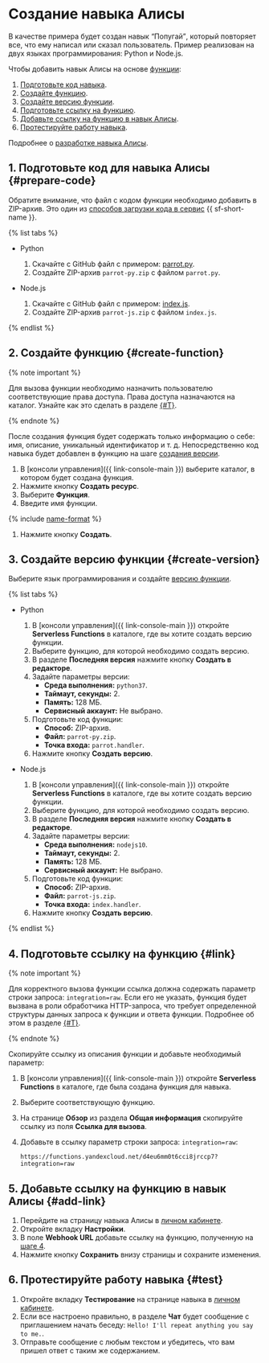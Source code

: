 # Создание навыка Алисы

В качестве примера будет создан навык <q>Попугай</q>, который повторяет все, что ему написал или сказал пользователь. Пример реализован на двух языках программирования: Python и Node.js.

Чтобы добавить навык Алисы на основе [функции](../concepts/function.md):
1. [Подготовьте код навыка](#prepare-code).
1. [Создайте функцию](#create-function).
1. [Создайте версию функции](#create-version). 
1. [Подготовьте ссылку на функцию](#link).
1. [Добавьте ссылку на функцию в навык Алисы](#add-link).
1. [Протестируйте работу навыка](#test).

Подробнее о [разработке навыка Алисы](https://yandex.ru/dev/dialogs/alice/doc/development-docpage/#test__dev-cycle).

## 1. Подготовьте код для навыка Алисы {#prepare-code}

Обратите внимание, что файл с кодом функции необходимо добавить в ZIP-архив. Это один из [способов загрузки кода в сервис](../concepts/function.md) {{ sf-short-name }}.

{% list tabs %}

- Python

    1. Скачайте с GitHub файл с примером: [parrot.py](https://github.com/yandex-cloud/examples/blob/master/serverless/functions/alice/python/parrot/parrot.py).
    1. Создайте ZIP-архив `parrot-py.zip` с файлом `parrot.py`.

- Node.js

    1. Скачайте с GitHub файл с примером: [index.js](https://github.com/yandex-cloud/examples/blob/master/serverless/functions/alice/nodejs/parrot/index.js).
    1. Создайте ZIP-архив `parrot-js.zip` с файлом `index.js`.

{% endlist %}

## 2. Создайте функцию {#create-function}

{% note important %}

Для вызова функции необходимо назначить пользователю соответствующие права доступа. Права доступа назначаются на каталог. Узнайте как это сделать в разделе [{#T}](../operations/function-public.md).

{% endnote %}

После создания функция будет содержать только информацию о себе: имя, описание, уникальный идентификатор и т. д. Непосредственно код навыка будет добавлен в функцию на шаге [создания версии](#create-version).

1. В [консоли управления]({{ link-console-main }}) выберите каталог, в котором будет создана функция.
1. Нажмите кнопку **Создать ресурс**.
1. Выберите **Функция**.
1. Введите имя функции.

  {% include [name-format](../../_includes/name-format.md) %}

1. Нажмите кнопку **Создать**.

## 3. Создайте версию функции {#create-version}

Выберите язык программирования и создайте [версию функции](../concepts/function.md#version).

{% list tabs %}

- Python

  1. В [консоли управления]({{ link-console-main }}) откройте **Serverless Functions** в каталоге, где вы хотите создать версию функции.
  1. Выберите функцию, для которой необходимо создать версию.
  1. В разделе **Последняя версия** нажмите кнопку **Создать в редакторе**.
  1. Задайте параметры версии:
      - **Среда выполнения:** `python37`.
      - **Таймаут, секунды:** 2.
      - **Память:** 128 МБ.
      - **Сервисный аккаунт:** Не выбрано.
  1. Подготовьте код функции:
      - **Способ:** ZIP-архив.
      - **Файл:** `parrot-py.zip`.
      - **Точка входа:** `parrot.handler`.
  1. Нажмите кнопку **Создать версию**.

- Node.js

  1. В [консоли управления]({{ link-console-main }}) откройте **Serverless Functions** в каталоге, где вы хотите создать версию функции.
  1. Выберите функцию, для которой необходимо создать версию.
  1. В разделе **Последняя версия** нажмите кнопку **Создать в редакторе**.
  1. Задайте параметры версии:
      - **Среда выполнения:** `nodejs10`.
      - **Таймаут, секунды:** 2.
      - **Память:** 128 МБ.
      - **Сервисный аккаунт:** Не выбрано.
  1. Подготовьте код функции:
      - **Способ:** ZIP-архив.
      - **Файл:** `parrot-js.zip`.
      - **Точка входа:** `index.handler`.
  1. Нажмите кнопку **Создать версию**.

{% endlist %}

## 4. Подготовьте ссылку на функцию {#link}

{% note important %}

Для корректного вызова функции ссылка должна содержать параметр строки запроса: `integration=raw`. Если его не указать, функция будет вызвана в роли обработчика HTTP-запроса, что требует определенной структуры данных запроса к функции и ответа функции. Подробнее об этом в разделе [{#T}](../concepts/function-invoke.md).

{% endnote %}

Скопируйте ссылку из описания функции и добавьте необходимый параметр:
1. В [консоли управления]({{ link-console-main }}) откройте **Serverless Functions** в каталоге, где была создана функция для навыка.
1. Выберите соответствующую функцию.
1. На странице **Обзор** из раздела **Общая информация** скопируйте ссылку из поля **Ссылка для вызова**.
1. Добавьте в ссылку параметр строки запроса: `integration=raw`:
    
    ```
    https://functions.yandexcloud.net/d4eu6mm0t6cci8jrccp7?integration=raw
    ```

## 5. Добавьте ссылку на функцию в навык Алисы {#add-link}

1. Перейдите на страницу навыка Алисы в [личном кабинете](https://dialogs.yandex.ru/developer/). 
1. Откройте вкладку **Настройки**.
1. В поле **Webhook URL** добавьте ссылку на функцию, полученную на [шаге 4](#link).
1. Нажмите кнопку **Сохранить** внизу страницы и сохраните изменения.

## 6. Протестируйте работу навыка {#test}

1. Откройте вкладку **Тестирование** на странице навыка в [личном кабинете](https://dialogs.yandex.ru/developer/).
1. Если все настроено правильно, в разделе **Чат** будет сообщение с приглашением начать беседу: `Hello! I'll repeat anything you say to me.`. 
1. Отправьте сообщение с любым текстом и убедитесь, что вам пришел ответ с таким же содержанием.
